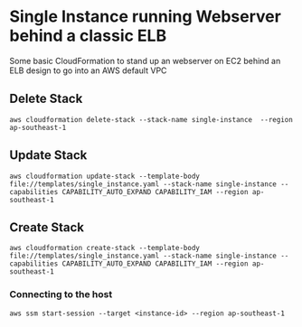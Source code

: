 # Single Instance running Webserver behind a classic ELB

Some basic CloudFormation to stand up an webserver on EC2 behind an ELB design to go into an AWS default VPC

## Delete Stack
`aws cloudformation delete-stack --stack-name single-instance  --region ap-southeast-1`

## Update Stack

`aws cloudformation update-stack --template-body file://templates/single_instance.yaml --stack-name single-instance --capabilities CAPABILITY_AUTO_EXPAND CAPABILITY_IAM --region ap-southeast-1`

## Create Stack

`aws cloudformation create-stack --template-body file://templates/single_instance.yaml --stack-name single-instance --capabilities CAPABILITY_AUTO_EXPAND CAPABILITY_IAM --region ap-southeast-1`

### Connecting to the host
`aws ssm start-session --target <instance-id> --region ap-southeast-1`
